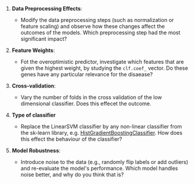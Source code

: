 
1. **Data Preprocessing Effects**:
   - Modify the data preprocessing steps (such as normalization or feature scaling) and observe how these changes affect the outcomes of the models. Which preprocessing step had the most significant impact?

2. **Feature Weights**:
    - Fot the overoptimistic predictor, investigate which features that are given the highest weight, by studying the `clf.coef_` vector. Do these genes have any particular relevance for the disaease?

3. **Cross-validation**:
   - Vary the number of folds in the cross validation of the low dimensional classifier. Does this effecet the outcome.

4. **Type of classifier**
    - Replace the LinearSVM classifier by any non-linear classifier from the sk-learn library, e.g. [HistGradientBoostingClassifier](https://scikit-learn.org/stable/modules/ensemble.html#histogram-based-gradient-boosting). How does this effect the behaviour of the classifier?
  
5.  **Model Robustness**:
    - Introduce noise to the data (e.g., randomly flip labels or add outliers) and re-evaluate the model's performance. Which model handles noise better, and why do you think that is?

